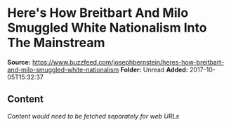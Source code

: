 # Here's How Breitbart And Milo Smuggled White Nationalism Into The Mainstream

**Source:** https://www.buzzfeed.com/josephbernstein/heres-how-breitbart-and-milo-smuggled-white-nationalism
**Folder:** Unread
**Added:** 2017-10-05T15:32:37




## Content
*Content would need to be fetched separately for web URLs*

